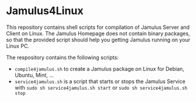 # Jamulus4Linux
This repository contains shell scripts for compilation of Jamulus  Server and Client on Linux. The Jamulus Homepage does not contain binary packages, so that the provided script should help you getting Jamulus running on your Linux PC.

The respository contains the following scripts:
* `compile4jamulus.sh` to create a Jamulus package on Linux for Debian, Ubuntu, Mint, ...
* `service4jamulus.sh` is a script that starts or stops the Jamulus Service with `sudo sh service4jamulus.sh start` or `sudo sh service4jamulus.sh stop`
